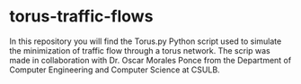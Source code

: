 # torus-traffic-flows
In this repository you will find the Torus.py Python script used to simulate the minimization of traffic flow through a torus network. The scrip was made in collaboration with Dr. Oscar Morales Ponce from the Department of Computer Engineering and Computer Science at CSULB.
